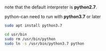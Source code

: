 note that the default interpreter is **python2.7**.

python-can need to run with **python3.7** or later

```bash
sudo apt install python3.7

cd usr/bin
sudo rm /usr/bin/python
sudo ln -s /usr/bin/python3.7 python
```


